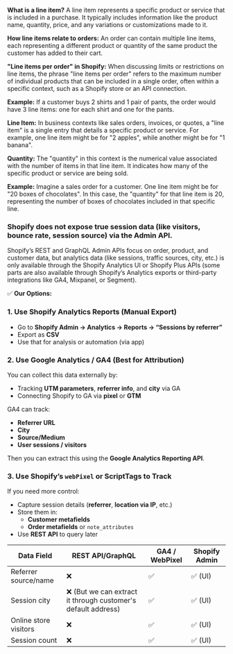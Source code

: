 **What is a line item?**
A line item represents a specific product or service that is included in a purchase. It typically includes information like the product name, quantity, price, and any variations or customizations made to it. 

**How line items relate to orders:**
An order can contain multiple line items, each representing a different product or quantity of the same product the customer has added to their cart. 

**"Line items per order" in Shopify:**
When discussing limits or restrictions on line items, the phrase "line items per order" refers to the maximum number of individual products that can be included in a single order, often within a specific context, such as a Shopify store or an API connection. 

**Example:**
If a customer buys 2 shirts and 1 pair of pants, the order would have 3 line items: one for each shirt and one for the pants. 

**Line Item:**
In business contexts like sales orders, invoices, or quotes, a "line item" is a single entry that details a specific product or service. For example, one line item might be for "2 apples", while another might be for "1 banana".

**Quantity:**
The "quantity" in this context is the numerical value associated with the number of items in that line item. It indicates how many of the specific product or service are being sold.

**Example:**
Imagine a sales order for a customer. One line item might be for "20 boxes of chocolates". In this case, the "quantity" for that line item is 20, representing the number of boxes of chocolates included in that specific line. 

### Shopify does not expose true session data (like visitors, bounce rate, session source) via the Admin API.

Shopify’s REST and GraphQL Admin APIs focus on order, product, and customer data, but analytics data (like sessions, traffic sources, city, etc.) is only available through the Shopify Analytics UI or Shopify Plus APIs (some parts are also available through Shopify’s Analytics exports or third-party integrations like GA4, Mixpanel, or Segment).

✅ **Our Options:**

### 1. Use Shopify Analytics Reports (Manual Export)
- Go to **Shopify Admin → Analytics → Reports → “Sessions by referrer”**
- Export as **CSV**
- Use that for analysis or automation (via app)

### 2. Use Google Analytics / GA4 (Best for Attribution)
You can collect this data externally by:

- Tracking **UTM parameters**, **referrer info**, and **city** via GA
- Connecting Shopify to GA via **pixel** or **GTM**

GA4 can track:

- **Referrer URL**
- **City**
- **Source/Medium**
- **User sessions / visitors**

Then you can extract this using the **Google Analytics Reporting API**.

### 3. Use Shopify’s `webPixel` or ScriptTags to Track
If you need more control:

- Capture session details (**referrer**, **location via IP**, etc.)
- Store them in:
  - **Customer metafields**
  - **Order metafields** or `note_attributes`
- Use **REST API** to query later


| Data Field             | REST API/GraphQL | GA4 / WebPixel | Shopify Admin |
|------------------------|----------|----------------|----------------|
| Referrer source/name   | ❌        | ✅              | ✅ (UI)         |
| Session city           | ❌ (But we can extract it through customer's default address)       | ✅              | ✅ (UI)         |
| Online store visitors  | ❌        | ✅              | ✅ (UI)         |
| Session count          | ❌        | ✅              | ✅ (UI)         |
